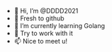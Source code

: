 - 👋 Hi, I’m @DDDD2021
- 👀 Fresh to github
- 🌱 I’m currently learning Golang
- 💞️ Try to work with it
- 📫 Nice to meet u!

